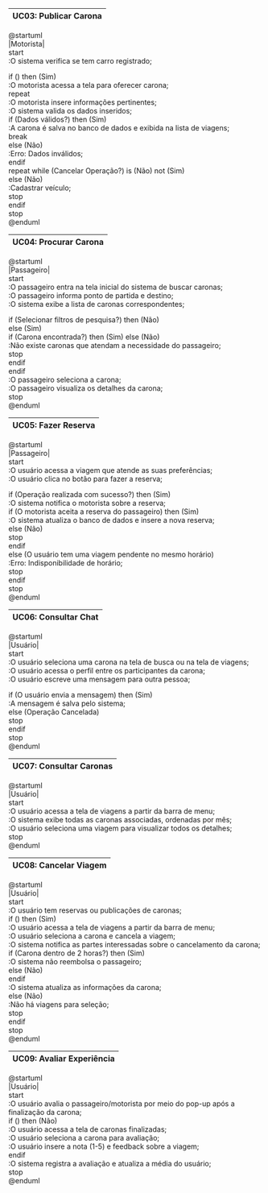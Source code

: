 | UC03: Publicar Carona |
| --- |

@startuml  
|Motorista|  
start  
:O sistema verifica se tem carro registrado;  

if () then (Sim)  
 :O motorista acessa a tela para oferecer carona;  
 repeat  
 :O motorista insere informações pertinentes;  
 :O sistema valida os dados inseridos;  
 if (Dados válidos?) then (Sim)  
  :A carona é salva no banco de dados e exibida na lista de viagens;  
  break  
 else (Não)  
  :Erro: Dados inválidos;  
 endif  
 repeat while (Cancelar Operação?) is (Não) not (Sim)  
else (Não)  
 :Cadastrar veículo;  
 stop  
endif  
stop  
@enduml  

| UC04: Procurar Carona |
| --- |

@startuml  
|Passageiro|  
start  
:O passageiro entra na tela inicial do sistema de buscar caronas;  
:O passageiro informa ponto de partida e destino;  
:O sistema exibe a lista de caronas correspondentes;
  
if (Selecionar filtros de pesquisa?) then (Não)  
else (Sim)  
if (Carona encontrada?) then (Sim)
else (Não)  
:Não existe caronas que atendam a necessidade do passageiro;  
stop  
endif  
endif  
:O passageiro seleciona a carona;  
:O passageiro visualiza os detalhes da carona;  
stop  
@enduml  

| UC05: Fazer Reserva |
| --- |

@startuml  
|Passageiro|  
start  
:O usuário acessa a viagem que atende as suas preferências;  
:O usuário clica no botão para fazer a reserva; 

if (Operação realizada com sucesso?) then (Sim)  
 :O sistema notifica o motorista sobre a reserva;  
 if (O motorista aceita a reserva do passageiro) then (Sim)  
  :O sistema atualiza o banco de dados e insere a nova reserva;  
 else (Não)  
 stop  
 endif  
else (O usuário tem uma viagem pendente no mesmo horário)  
 :Erro: Indisponibilidade de horário;  
 stop  
endif  
stop  
@enduml  

| UC06: Consultar Chat |
| --- |

@startuml  
|Usuário|  
start  
:O usuário seleciona uma carona na tela de busca ou na tela de viagens;  
:O usuário acessa o perfil entre os participantes da carona;  
:O usuário escreve uma mensagem para outra pessoa;  

if (O usuário envia a mensagem) then (Sim)  
 :A mensagem é salva pelo sistema;  
else (Operação Cancelada)  
 stop  
endif  
stop  
@enduml  

| UC07: Consultar Caronas |
| --- |

@startuml  
|Usuário|  
start  
:O usuário acessa a tela de viagens a partir da barra de menu;  
:O sistema exibe todas as caronas associadas, ordenadas por mês;  
:O usuário seleciona uma viagem para visualizar todos os detalhes;  
stop  
@enduml  

| UC08: Cancelar Viagem |
| --- |

@startuml  
|Usuário|  
start  
:O usuário tem reservas ou publicações de caronas;  
if () then (Sim)  
 :O usuário acessa a tela de viagens a partir da barra de menu;  
 :O usuário seleciona a carona e cancela a viagem;  
 :O sistema notifica as partes interessadas sobre o cancelamento da carona;  
 if (Carona dentro de 2 horas?) then (Sim)  
  :O sistema não reembolsa o passageiro;  
 else (Não)  
 endif  
 :O sistema atualiza as informações da carona;  
else (Não)  
 :Não há viagens para seleção;  
 stop  
endif  
stop  
@enduml  

| UC09: Avaliar Experiência |
| --- |

@startuml  
|Usuário|  
start  
:O usuário avalia o passageiro/motorista por meio do pop-up após a finalização da carona;  
if () then (Não)  
 :O usuário acessa a tela de caronas finalizadas;  
 :O usuário seleciona a carona para avaliação;  
 :O usuário insere a nota (1-5) e feedback sobre a viagem;  
endif  
:O sistema registra a avaliação e atualiza a média do usuário;  
stop  
@enduml  
